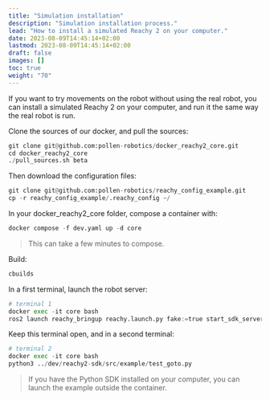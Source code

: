```yaml
---
title: "Simulation installation"
description: "Simulation installation process."
lead: "How to install a simulated Reachy 2 on your computer."
date: 2023-08-09T14:45:14+02:00
lastmod: 2023-08-09T14:45:14+02:00
draft: false
images: []
toc: true
weight: "70"
---
```

If you want to try movements on the robot without using the real robot, you can install a simulated Reachy 2 on your computer, and run it the same way the real robot is run.

Clone the sources of our docker, and pull the sources:
```python
git clone git@github.com:pollen-robotics/docker_reachy2_core.git  
cd docker_reachy2_core  
./pull_sources.sh beta  
```

Then download the configuration files:
```python
git clone git@github.com:pollen-robotics/reachy_config_example.git
cp -r reachy_config_example/.reachy_config ~/
```

In your docker_reachy2_core folder, compose a container with:
```python
docker compose -f dev.yaml up -d core
```
> This can take a few minutes to compose.

Build:
```python
cbuilds
```


In a first terminal, launch the robot server:
```python
# terminal 1
docker exec -it core bash
ros2 launch reachy_bringup reachy.launch.py fake:=true start_sdk_server:=true start_rviz:=true
```
Keep this terminal open, and in a second terminal:
```python
# terminal 2
docker exec -it core bash
python3 ../dev/reachy2-sdk/src/example/test_goto.py
```
> If you have the Python SDK installed on your computer, you can launch the example outside the container.